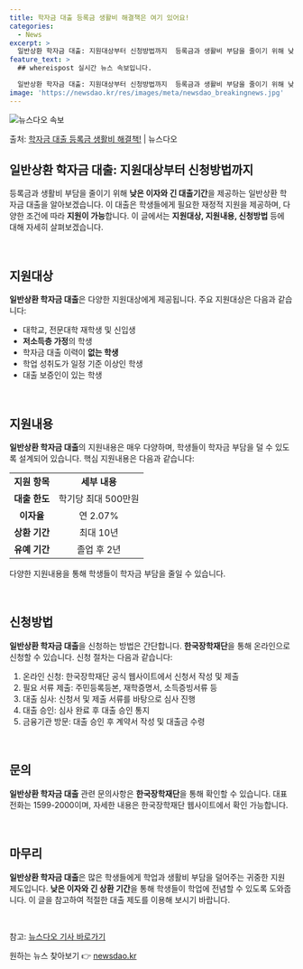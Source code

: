 ```yaml
---
title: 학자금 대출 등록금 생활비 해결책은 여기 있어요!
categories:
  - News
excerpt: >
  일반상환 학자금 대출: 지원대상부터 신청방법까지  등록금과 생활비 부담을 줄이기 위해 낮은 이자와 긴 대출기…
feature_text: >
  ## whereispost 실시간 뉴스 속보입니다.

  일반상환 학자금 대출: 지원대상부터 신청방법까지  등록금과 생활비 부담을 줄이기 위해 낮은 이자와 긴 대출기…
image: 'https://newsdao.kr/res/images/meta/newsdao_breakingnews.jpg'
---
```


![뉴스다오 속보](https://newsdao.kr/res/images/meta/newsdao_breakingnews.jpg)

<p>출처: <a href="https://newsdao.kr/4027" rel="dofollow">학자금 대출 등록금 생활비 해결책!</a> | 뉴스다오</p>

<h2 data-ke-size="size26">일반상환 학자금 대출: 지원대상부터 신청방법까지</h2>
등록금과 생활비 부담을 줄이기 위해 <b>낮은 이자와 긴 대출기간</b>을 제공하는 일반상환 학자금 대출을 알아보겠습니다. 이 대출은 학생들에게 필요한 재정적 지원을 제공하며, 다양한 조건에 따라 <b>지원이 가능</b>합니다. 이 글에서는 <b>지원대상, 지원내용, 신청방법</b> 등에 대해 자세히 살펴보겠습니다.

<p data-ke-size="size16">&nbsp;</p>

<h2 data-ke-size="size24">지원대상</h2>
<b>일반상환 학자금 대출</b>은 다양한 지원대상에게 제공됩니다. 주요 지원대상은 다음과 같습니다:
<ul>
    <li>대학교, 전문대학 재학생 및 신입생</li>
    <li><b>저소득층 가정</b>의 학생</li>
    <li>학자금 대출 이력이 <b>없는 학생</b></li>
    <li>학업 성취도가 일정 기준 이상인 학생</li>
    <li>대출 보증인이 있는 학생</li>
</ul>

<p data-ke-size="size16">&nbsp;</p>

<h2 data-ke-size="size24">지원내용</h2>
<b>일반상환 학자금 대출</b>의 지원내용은 매우 다양하며, 학생들이 학자금 부담을 덜 수 있도록 설계되어 있습니다. 핵심 지원내용은 다음과 같습니다:
<table>
    <tr>
        <td style="text-align: center; height: 17px;"><b>지원 항목</b></td>
        <td style="text-align: center; height: 17px;"><b>세부 내용</b></td>
    </tr>
    <tr>
        <td style="text-align: center; height: 17px;"><b>대출 한도</b></td>
        <td style="text-align: center; height: 17px;">학기당 최대 500만원</td>
    </tr>
    <tr>
        <td style="text-align: center; height: 17px;"><b>이자율</b></td>
        <td style="text-align: center; height: 17px;">연 2.07%</td>
    </tr>
    <tr>
        <td style="text-align: center; height: 17px;"><b>상환 기간</b></td>
        <td style="text-align: center; height: 17px;">최대 10년</td>
    </tr>
    <tr>
        <td style="text-align: center; height: 17px;"><b>유예 기간</b></td>
        <td style="text-align: center; height: 17px;">졸업 후 2년</td>
    </tr>
</table>
다양한 지원내용을 통해 학생들이 학자금 부담을 줄일 수 있습니다.

<p data-ke-size="size16">&nbsp;</p>

<h2 data-ke-size="size24">신청방법</h2>
<b>일반상환 학자금 대출</b>을 신청하는 방법은 간단합니다. <b>한국장학재단</b>을 통해 온라인으로 신청할 수 있습니다. 신청 절차는 다음과 같습니다:
<ol>
    <li>온라인 신청: 한국장학재단 공식 웹사이트에서 신청서 작성 및 제출</li>
    <li>필요 서류 제출: 주민등록등본, 재학증명서, 소득증빙서류 등</li>
    <li>대출 심사: 신청서 및 제출 서류를 바탕으로 심사 진행</li>
    <li>대출 승인: 심사 완료 후 대출 승인 통지</li>
    <li>금융기관 방문: 대출 승인 후 계약서 작성 및 대출금 수령</li>
</ol>

<p data-ke-size="size16">&nbsp;</p>

<h2 data-ke-size="size24">문의</h2>
<b>일반상환 학자금 대출</b> 관련 문의사항은 <b>한국장학재단</b>을 통해 확인할 수 있습니다. 대표 전화는 1599-2000이며, 자세한 내용은 한국장학재단 웹사이트에서 확인 가능합니다.

<p data-ke-size="size16">&nbsp;</p>

<h2 data-ke-size="size24">마무리</h2>
<b>일반상환 학자금 대출</b>은 많은 학생들에게 학업과 생활비 부담을 덜어주는 귀중한 지원 제도입니다. <b>낮은 이자와 긴 상환 기간</b>을 통해 학생들이 학업에 전념할 수 있도록 도와줍니다. 이 글을 참고하여 적절한 대출 제도를 이용해 보시기 바랍니다. 

<p data-ke-size="size16">&nbsp;</p>

참고: [뉴스다오 기사 바로가기](https://newsdao.kr/4027) 

원하는 뉴스 찾아보기 👉 <a href="https://newsdao.kr" rel="dofollow">newsdao.kr</a>


